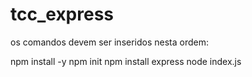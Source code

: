 # tcc_express
os comandos devem ser inseridos nesta ordem:

npm install -y
npm init
npm install express
node index.js

